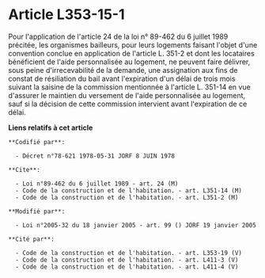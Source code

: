 # Article L353-15-1

Pour l'application de l'article 24 de la loi n° 89-462 du 6 juillet 1989 précitée, les organismes bailleurs, pour leurs
logements faisant l'objet d'une convention conclue en application de l'article L. 351-2 et dont les locataires bénéficient de
l'aide personnalisée au logement, ne peuvent faire délivrer, sous peine d'irrecevabilité de la demande, une assignation aux
fins de constat de résiliation du bail avant l'expiration d'un délai de trois mois suivant la saisine de la commission
mentionnée à l'article L. 351-14 en vue d'assurer le maintien du versement de l'aide personnalisée au logement, sauf si la
décision de cette commission intervient avant l'expiration de ce délai.

**Liens relatifs à cet article**

	**Codifié par**:

	  - Décret n°78-621 1978-05-31 JORF 8 JUIN 1978

	**Cite**:

	  - Loi n°89-462 du 6 juillet 1989 - art. 24 (M)
	  - Code de la construction et de l'habitation. - art. L351-14 (M)
	  - Code de la construction et de l'habitation. - art. L351-2 (M)

	**Modifié par**:

	  - Loi n°2005-32 du 18 janvier 2005 - art. 99 () JORF 19 janvier 2005

	**Cité par**:

	  - Code de la construction et de l'habitation. - art. L353-19 (V)
	  - Code de la construction et de l'habitation. - art. L411-3 (V)
	  - Code de la construction et de l'habitation. - art. L411-4 (V)
